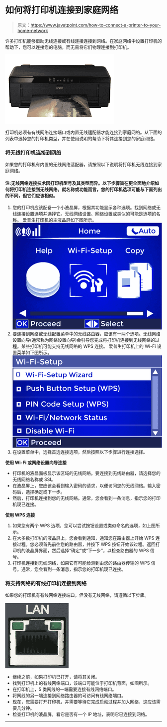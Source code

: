 # 如何将打印机连接到家庭网络

> 原文：<https://www.javatpoint.com/how-to-connect-a-printer-to-your-home-network>

许多打印机能够借助无线连接或有线连接连接到网络。在家庭网络中设置打印机的帮助下，您可以连接您的电脑，而无需将它们物理连接到打印机。

![How to connect a printer to your home network](img/e5af6ffc781d4dbc246e26ea05dee454.png)

打印机必须有有线网络连接端口或内置无线适配器才能连接到家庭网络。从下面的列表中选择您的打印机类型，并在使用说明的帮助下将其连接到您的家庭网络。

### 将无线打印机连接到网络

如果您的打印机有内置的无线网络适配器，请按照以下说明将打印机无线连接到家庭网络。

#### 注:无线网络连接技术因打印机型号及其类型而异。以下步骤旨在更全面地介绍如何将打印机连接到无线网络。就名称或功能而言，您的打印机选项可能与下面列出的不同，但它们应该相似。

1.  您的打印机应该配备一个小液晶屏，根据其功能显示各种选项。找到网络或无线连接设置选项并选择它。无线网络设置、网络设置或类似的可能是选项的名称。
    爱普生打印机的主液晶屏如下图所示。
    ![How to connect a printer to your home network](img/ba7da3e2534f54fdccab976cfdaec923.png)
2.  要连接到网络或无线配置菜单中的无线路由器，应该有一两个选项。无线网络设置向导(通常称为网络设置向导)会引导您完成将打印机连接到无线网络的过程。某些打印机可能支持无线网络的 WPS 连接。
    爱普生打印机上的 Wi-Fi 设置菜单如下图所示。
    ![How to connect a printer to your home network](img/02bde173b87854e35dc6d7c92fa6f8f9.png)
3.  在设置菜单中，选择首选连接选项，然后按照以下步骤进行连接选择。

**使用 Wi-Fi 或网络设置向导连接**

*   打印机的液晶面板显示该区域的无线网络。要连接到无线路由器，请选择您的无线网络名称或 SSI。
*   在液晶屏上，您应该会看到输入密码的请求，以便访问您的无线网络。输入密码后，选择确定或下一步。
*   然后，打印机连接到您的无线网络。通常，您会看到一条消息，指示您的打印机现已连接。

**使用 WPS 连接**

1.  如果您有两个 WPS 选项，您可以尝试按钮设置或类似命名的选项，如上图所示。
2.  在大多数打印机的液晶屏上，您会看到通知，通知您在路由器上开始 WPS 连接过程。您必须首先前往您的路由器，并按下 WPS 按钮开始该过程。返回打印机的液晶屏界面，然后选择“确定”或“下一步”，以检查路由器的 WPS 信号。
3.  打印机连接到无线网络，如果它有可能检测到由您的路由器传输的 WPS 信号。通常，您会看到一条消息，指示您的打印机现已连接。

### 将支持网络的有线打印机连接到网络

如果您的打印机有有线网络连接端口，但没有无线网络，请遵循以下步骤。

![How to connect a printer to your home network](img/3561781eda4c17b4eed845e7c88a000e.png)

*   继续之前，如果打印机已打开，请将其关闭。
*   找到打印机上的有线网络端口，该端口可能位于打印机背面，如图所示。
*   在打印机上，5 类网线的一端需要连接有线网络端口。
*   将网线的另一端连接到网络路由器的可访问有线网络端口。
*   现在，您需要打开打印机，并需要等待它完成启动过程并加入网络，这应该需要几分钟。
*   检查打印机的液晶屏，看它是否有一个 IP 地址，表明它已连接到网络。

* * *
